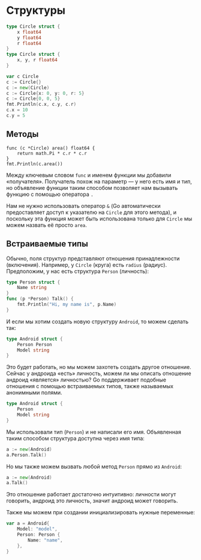 # Структуры
```go
type Circle struct {
    x float64
    y float64
    r float64
}
type Circle struct { 
	x, y, r float64 
}

var c Circle 
c := Circle{}
c := new(Circle)
c := Circle{x: 0, y: 0, r: 5}
c := Circle{0, 0, 5}
fmt.Println(c.x, c.y, c.r) 
c.x = 10 
c.y = 5
```

## Методы
```
func (c *Circle) area() float64 {
    return math.Pi * c.r * c.r
}
fmt.Println(c.area())
```

Между ключевым словом `func` и именем функции мы добавили «получателя». Получатель похож на параметр — у него есть имя и тип, но объявление функции таким способом позволяет нам вызывать функцию с помощью оператора `.`

Нам не нужно использовать оператор `&` (Go автоматически предоставляет доступ к указателю на `Circle` для этого метода), и поскольку эта функция может быть использована только для `Circle` мы можем назвать её просто `area`.

## Встраиваемые типы

Обычно, поля структур представляют отношения принадлежности (включения). Например, у `Circle` (круга) есть `radius` (радиус). Предположим, у нас есть структура `Person` (личность):
```go
type Person struct {
    Name string
}
func (p *Person) Talk() {
    fmt.Println("Hi, my name is", p.Name)
}
```

И если мы хотим создать новую структуру `Android`, то можем сделать так:
```go
type Android struct {
    Person Person
    Model string
}
```

Это будет работать, но мы можем захотеть создать другое отношение. Сейчас у андроида «есть» личность, можем ли мы описать отношение андроид «является» личностью? Go поддерживает подобные отношения с помощью встраиваемых типов, также называемых анонимными полями.
```go
type Android struct {
    Person
    Model string
}
```

Мы использовали тип (`Person`) и не написали его имя. Объявленная таким способом структура доступна через имя типа:
```go
a := new(Android)
a.Person.Talk()
```

Но мы также можем вызвать любой метод `Person` прямо из `Android`:
```go
a := new(Android)
a.Talk()
```

Это отношение работает достаточно интуитивно: личности могут говорить, андроид это личность, значит андроид может говорить.  
  
Также мы можем при создании инициализировать нужные переменные:

```go
var a = Android{
	Model: "model",
	Person: Person {
		Name: "name",
	},
}
```
